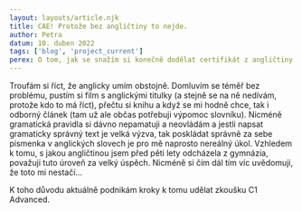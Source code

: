 ```yaml
---
layout: layouts/article.njk
title: CAE! Protože bez angličtiny to nejde. 
author: Petra
datum: 10. duben 2022
tags: ['blog', 'project_current']
perex: O tom, jak se snažím si konečně dodělat certifikát z angličtiny. 
---
```

Troufám si říct, že anglicky umím obstojně. Domluvím se téměř bez problému, pustím si film s anglickými titulky (a stejně se na ně nedívám, protože kdo to má říct), přečtu si knihu a když se mi hodně chce, tak i odborný článek (tam už ale občas potřebuji výpomoc slovníku). Nicméně gramatická pravidla si dávno nepamatuji a neovládám a jestli napsat gramaticky správný text je velká výzva, tak poskládat správně za sebe písmenka v anglických slovech je pro mě naprosto nereálný úkol. Vzhledem k tomu, s jakou angličtinou jsem před pěti lety odcházela z gymnázia, považuji tuto úroveň za velký úspěch. Nicméně si čím dál tím víc uvědomuji, že toto mi nestačí... 

K toho důvodu aktuálně podnikám kroky k tomu udělat zkoušku C1 Advanced. 